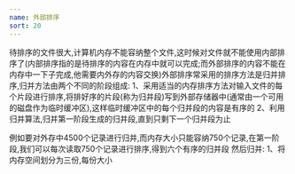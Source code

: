 ```yaml
---
name: 外部排序
sort: 20
---
```


待排序的文件很大,计算机内存不能容纳整个文件,这时候对文件就不能使用内部排序了(内部排序指的是待排序的内容在内存中就可以完成;而外部排序的内容不能在内存中一下子完成,他需要内外存的内容交换)外部排序常采用的排序方法是归并排序,归并方法由两个不同的阶段组成:
1、采用适当的内存排序方法对输入文件的每个片段进行排序,将排好序的片段(称为归并段)写到外部存储器中(通常由一个可用的磁盘作为临时缓冲区),这样临时缓冲区中的每个归并段的内容是有序的
2、利用归并算法,归并第一阶段生成的归并段,直到只剩下一个归并段为止

例如要对外存中4500个记录进行归并,而内存大小只能容纳750个记录,在第一阶段,我们可以每次读取750个记录进行排序,得到六个有序的归并段
然后归并:
1、将内存空间划分为三份,每份大小